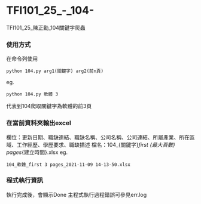 # TFI101_25_-_104-
TFI101_25_陳正勳_104關鍵字爬蟲

### 使用方式
在命令列使用
```
python 104.py arg1(關鍵字) arg2(前n頁)
```
eg. 
```
python 104.py 軟體 3
```
代表到104爬取關鍵字為軟體的前3頁

### 在當前資料夾輸出excel
欄位：更新日期、職缺連結、職缺名稱、公司名稱、公司連結、所屬產業、所在區域、工作經歷、學歷要求、職缺描述
檔名：104_{關鍵字}_first {最大頁數} pages_{建立時間}.xlsx
eg.
```
104_軟體_first 3 pages_2021-11-09 14-13-50.xlsx
```

### 程式執行資訊
執行完成後，會顯示Done
主程式執行過程錯誤可參見err.log
